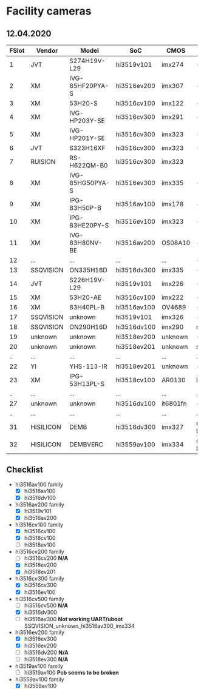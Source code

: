 
# Facility cameras

## 12.04.2020

|FSlot|Vendor|Model|SoC|CMOS|Comment|
|-----|------|-----|---|----|-------|
|1|JVT|S274H19V-L29|hi3519v101|imx274|-|
|2|XM|IVG-85HF20PYA-S|hi3516ev200|imx307|-|
|3|XM|53H20-S|hi3516cv100|imx122|-|
|4|XM|IVG-HP203Y-SE|hi3516cv300|imx291|-|
|5|XM|IVG-HP201Y-SE|hi3516cv300|imx323|-|
|6|JVT|S323H16XF|hi3516cv300|imx323|-|
|7|RUISION|RS-H622QM-B0|hi3516cv300|imx323|
|8|XM|IVG-85HG50PYA-S|hi3516ev300|imx335|-|
|9|XM|IPG-83H50P-B|hi3516av100|imx178|-|
|10|XM|IPG-83HE20PY-S|hi3516ev100|imx323|-|
|11|XM|IVG-83H80NV-BE|hi3516av200|OS08A10|-|
|12|...|...|...|...|-|
|13|SSQVISION|ON335H16D|hi3516dv300|imx335|-|
|14|JVT|S226H19V-L29|hi3519v101|imx226|-|
|15|XM|53H20-AE|hi3516cv100|imx222|-|
|16|XM|83H40PL-B|hi3516av100|OV4689|-|
|17|SSQVISION|unknown|hi3519v101|imx326|-|
|18|SSQVISION|ON290H16D|hi3516dv100|imx290|rev.2|
|19|unknown|unknown|hi3518ev200|unknown|-|
|20|unknown|unknown|hi3518ev201|unknown|soih65|
|..|...|...|...|...|...|
|22|YI|YHS-113-IR|hi3518ev201|unknown|-|
|23|XM|IPG-53H13PL-S|hi3518cv100|AR0130|k4b1g164...|
|..|...|...|...|...|...|
|27|unknown|unknown|hi3516dv100|it6801fn|-|
|..|...|...|...|...|...|
|31|HISILICON|DEMB|hi3516dv300|imx327|official dev board|
|32|HISILICON|DEMBVERC|hi3559av100|imx334|official dev board|

## Checklist

- hi3516av100 family
	- [X] hi3516av100
	- [X] hi3516dv100                              
- hi3516av200 family
	- [X] hi3519v101
	- [X] hi3516av200
- hi3516cv100 family
	- [X] hi3516cv100
	- [X] hi3518cv100
	- [ ] hi3518ev100
- hi3516cv200 family
	- [ ] hi3516cv200 **N/A**
	- [X] hi3518ev200 
	- [X] hi3518ev201         
- hi3516cv300 family
	- [X] hi3516cv300
	- [X] hi3516ev100
- hi3516cv500 family
	- [ ] hi3516cv500 **N/A**
	- [X] hi3516dv300
	- [ ] hi3516av300 **Not working UART/uboot** SSQVISION_unknown_hi3516av300_imx334
- hi3516ev200 family
	- [X] hi3516ev300
	- [X] hi3516ev200
	- [ ] hi3516dv200 **N/A**
	- [ ] hi3518ev300 **N/A**
- hi3519av100 family
	- [ ] hi3519av100 **Pcb seems to be broken**
- hi3559av100 family
	- [X] hi3559av100
